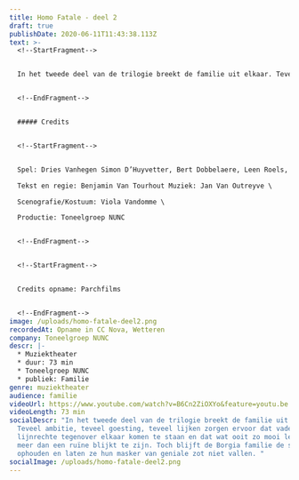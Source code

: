 ```yaml
---
title: Homo Fatale - deel 2
draft: true
publishDate: 2020-06-11T11:43:38.113Z
text: >-
  <!--StartFragment-->


  In het tweede deel van de trilogie breekt de familie uit elkaar. Teveel ambitie, teveel goesting, teveel lijken zorgen ervoor dat vader en zoon lijnrechte tegenover elkaar komen te staan en dat wat ooit zo mooi leek niets meer dan een ruïne blijkt te zijn. Toch blijft de Borgia familie de schijn ophouden en laten ze hun masker van geniale zot niet vallen.


  <!--EndFragment-->


  ##### Credits


  <!--StartFragment-->


  Spel: Dries Vanhegen Simon D’Huyvetter, Bert Dobbelaere, Leen Roels, Leen De Veirman, Hans De Munter,Laurens Aneca, Eve Van Avermaet, Seppe Decubber, Vic Van Avermaet, Lies Vandeburie \

  Tekst en regie: Benjamin Van Tourhout Muziek: Jan Van Outreyve \

  Scenografie/Kostuum: Viola Vandomme \

  Productie: Toneelgroep NUNC


  <!--EndFragment-->


  <!--StartFragment-->


  Credits opname: Parchfilms


  <!--EndFragment-->
image: /uploads/homo-fatale-deel2.png
recordedAt: Opname in CC Nova, Wetteren
company: Toneelgroep NUNC
descr: |-
  * Muziektheater
  * duur: 73 min
  * Toneelgroep NUNC
  * publiek: Familie
genre: muziektheater
audience: familie
videoUrl: https://www.youtube.com/watch?v=B6Cn2ZiOXYo&feature=youtu.be
videoLength: 73 min
socialDescr: "In het tweede deel van de trilogie breekt de familie uit elkaar.
  Teveel ambitie, teveel goesting, teveel lijken zorgen ervoor dat vader en zoon
  lijnrechte tegenover elkaar komen te staan en dat wat ooit zo mooi leek niets
  meer dan een ruïne blijkt te zijn. Toch blijft de Borgia familie de schijn
  ophouden en laten ze hun masker van geniale zot niet vallen. "
socialImage: /uploads/homo-fatale-deel2.png
---
```

